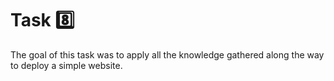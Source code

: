 # Task 8️⃣

The goal of this task was to apply all the knowledge gathered along the way to deploy a simple website.